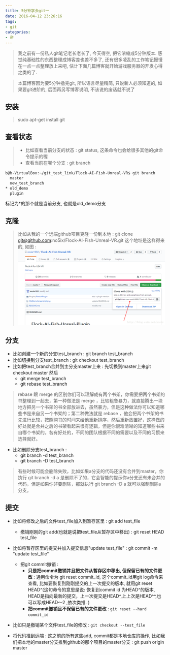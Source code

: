 ```yaml
---
title: 5分钟学会git一
date: 2016-04-12 23:26:16
tags: 
- git
categories:
- 杂
---
```


>我之前有一份私人git笔记老长老长了, 今天得空, 把它浓缩成5分钟版本.
感觉纯基础性的东西整理成博客差也差不多了, 还有很多凌乱的工作笔记慢慢在一点一点整理放上来吧, 
估计下面几篇博客就开始游戏服务器的开发心得之类的了.

> 本篇博客因为要5分钟撸完git, 所以语言尽量精简, 只说新人必须知道的, 如果要git进阶的, 后面再另写博客说明, 不该说的废话就不说了

## 安装
> sudo apt-get install git


## 查看状态

> - 比如查看当前分支的状态 : git status, 这条命令也会给很多其他的git命令提示的喔
> - 查看当前在哪个分支 : git branch
```
b@b-VirtualBox:~/git_test_link/Flock-AI-Fish-Unreal-VR$ git branch
  master
  new_test_branch
* old_demo
  plugin
```
标记为*的那个就是当前分支, 也就是old_demo分支

<!-- more -->

## 克隆
> 比如从我的一个远端github项目克隆一份到本地 : git clone git@github.com:no5ix/Flock-AI-Fish-Unreal-VR.git
> 这个地址是这样得来的, 如图 : 
> ![克隆地址图](/img/git1.png)

## 分支

- 比如创建一个新的分支test_branch : git branch test_branch
- 比如切换到分支test_branch : git checkout test_branch
- 比如把test_branch合并到主分支master上来 : 先切换到master上来git checkout  master 然后
	- git merge test_branch
	- git rebase test_branch
> rebase 跟 merge 的区别你们可以理解成有两个书架，你需要把两个书架的书整理到一起去，第一种做法是 merge ，比较粗鲁暴力，就直接腾出一块地方把另一个书架的书全部放进去，虽然暴力，但是这种做法你可以知道哪些书是来自另一个书架的；第二种做法就是 rebase ，他会把两个书架的书先进行比较，按照购书的时间来给他重新排序，然后重新放置好，这样做的好处就是合并之后的书架看起来很有逻辑，但是你很难清晰的知道哪些书来自哪个书架的。各有好处的，不同的团队根据不同的需要以及不同的习惯来选择就好。 

- 比如删除分支test_branch : 
	- git branch -d test_branch
	- git branch -D test_branch
> 有些时候可能会删除失败，比如如果a分支的代码还没有合并到master，你执行 git branch -d a 是删除不了的，它会智能的提示你a分支还有未合并的代码，但是如果你非要删除，那就执行 git branch -D a 就可以强制删除a分支。

## 提交

- 比如将修改之后的文件test_file加入到暂存区里 : git add test_file
	- 撤销刚刚的git add(也就是说把test_file从暂存区中移出) : git reset HEAD test_file
- 比如将暂存区里的提交并加入提交信息"update test_file" : git commit -m "update test_file"
	- 把git commit撤销 : 
		-  **只是把commit撤销并且把文件从暂存区中移出, 但保留已有的文件更改** : 通用命令为 git reset commit_id, 这个commit_id用git log命令来查看, 比如要恢复到刚刚提交的上一次提交的版本, 就用git reset HEAD^(这句命令的意思是说: 恢复到commit id 为HEAD^的版本, HEAD是指向最新的提交，上一次提交是HEAD^,上上次是HEAD^^,也可以写成HEAD～2 ,依次类推. )
		- **把commit撤销且不保留已有的文件更改** :   `git reset --hard commit_id`
- 比如只是撤销某个文件test_file的修改 : `git checkout --test_file`

- 将代码推到远端 : 这之前的所有这些add, commit都是本地仓库的操作,  比如我们把本地的master分支推到github的那个项目的master分支 : git push origin master

